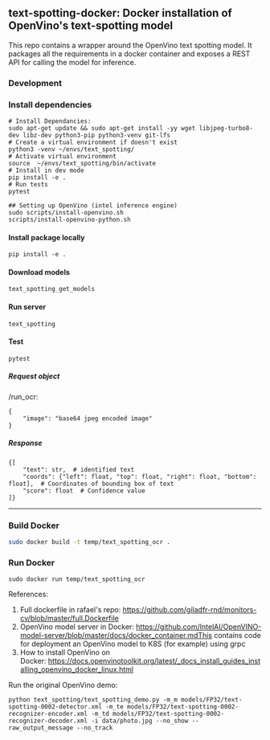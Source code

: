 ## text-spotting-docker: Docker installation of OpenVino's text-spotting model

This repo contains a wrapper around the OpenVino text spotting model. 
It packages all the requirements in a docker container and exposes a REST API for calling the model for inference.

### Development

### Install dependencies
```shell script
# Install Dependancies:
sudo apt-get update && sudo apt-get install -yy wget libjpeg-turbo8-dev libz-dev python3-pip python3-venv git-lfs
# Create a virtual environment if doesn't exist
python3 -venv ~/envs/text_spotting/
# Activate virtual environment
source  ~/envs/text_spotting/bin/activate
# Install in dev mode
pip install -e .
# Run tests
pytest

## Setting up OpenVino (intel inference engine)
sudo scripts/install-openvino.sh
scripts/install-openvino-python.sh
```

#### Install package locally
```shell script
pip install -e .
```



#### Download models
```shell script
text_spotting_get_models
```

#### Run server
```shell script
text_spotting
```

#### Test
```shell script
pytest
```


##### Request object
/run_ocr:
```
{
    "image": "base64 jpeg encoded image"
}
```

##### Response
```
{[
    "text": str,  # identified text
    "coords": {"left": float, "top": float, "right": float, "bottom": float],  # Coordinates of bounding box of text
    "score": float  # Confidence value
]}
```
---

### Build Docker

```sh
sudo docker build -t temp/text_spotting_ocr .
```

### Run Docker

```
sudo docker run temp/text_spotting_ocr
```
References:

1. Full dockerfile in rafael's repo: https://github.com/giladfr-rnd/monitors-cv/blob/master/full.Dockerfile
1. OpenVino model server in Docker: https://github.com/IntelAI/OpenVINO-model-server/blob/master/docs/docker_container.mdThis contains code for deployment an OpenVino model to K8S (for example) using grpc
1. How to install OpenVino on Docker: https://docs.openvinotoolkit.org/latest/_docs_install_guides_installing_openvino_docker_linux.html

Run the original OpenVino demo:
```
python text_spotting/text_spotting_demo.py -m_m models/FP32/text-spotting-0002-detector.xml -m_te models/FP32/text-spotting-0002-recognizer-encoder.xml -m_td models/FP32/text-spotting-0002-recognizer-decoder.xml -i data/photo.jpg --no_show --raw_output_message --no_track
```
